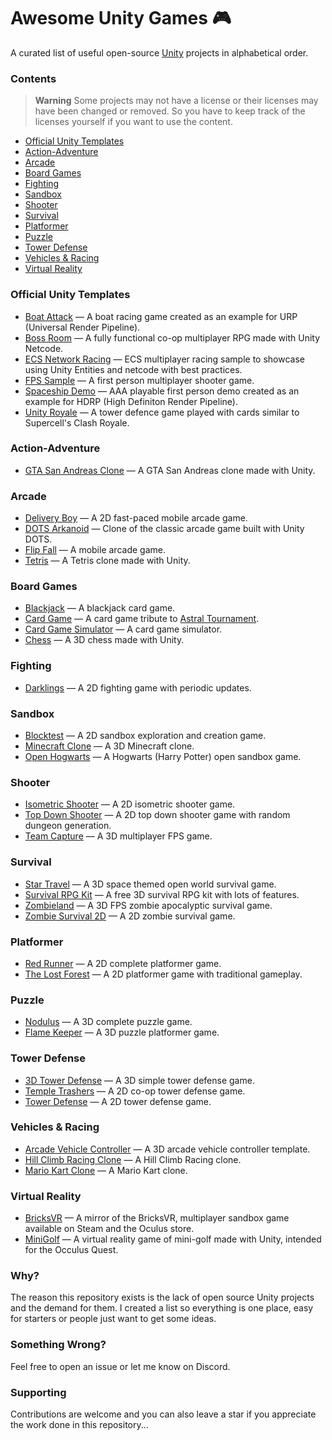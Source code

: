 # Awesome Unity Games 🎮
A curated list of useful open-source [Unity](https://unity.com/ "Unity Game Engine") projects in alphabetical order.

### Contents

> **Warning**
> Some projects may not have a license or their licenses may have been changed or removed. So you have to keep track of the licenses yourself if you want to use the content.

- [Official Unity Templates](#official-unity-templates)
- [Action-Adventure](#action-adventure)
- [Arcade](#arcade)
- [Board Games](#board-games)
- [Fighting](#fighting)
- [Sandbox](#sandbox)
- [Shooter](#shooter)
- [Survival](#survival)
- [Platformer](#platformer)
- [Puzzle](#puzzle)
- [Tower Defense](#tower-defense)
- [Vehicles & Racing](#vehicles--racing)
- [Virtual Reality](#virtual-reality)

### Official Unity Templates
- [Boat Attack](https://github.com/Unity-Technologies/BoatAttack) — A boat racing game created as an example for URP (Universal Render Pipeline).
- [Boss Room](https://github.com/Unity-Technologies/com.unity.multiplayer.samples.coop) — A fully functional co-op multiplayer RPG made with Unity Netcode.
- [ECS Network Racing](https://github.com/Unity-Technologies/ECS-Network-Racing-Sample) — ECS multiplayer racing sample to showcase using Unity Entities and netcode with best practices.
- [FPS Sample](https://github.com/Unity-Technologies/FPSSample) — A first person multiplayer shooter game.
- [Spaceship Demo](https://github.com/Unity-Technologies/SpaceshipDemo) — AAA playable first person demo created as an example for HDRP (High Definiton Render Pipeline).
- [Unity Royale](https://github.com/ciro-unity/UnityRoyale-Public) — A tower defence game played with cards similar to Supercell's Clash Royale.

### Action-Adventure
- [GTA San Andreas Clone](https://github.com/GTA-ASM/SanAndreasUnity) — A GTA San Andreas clone made with Unity.

### Arcade
- [Delivery Boy](https://github.com/phamson02/DeliveryBoy-UnityGame) — A 2D fast-paced mobile arcade game.
- [DOTS Arkanoid](https://github.com/EugenyN/DOTS-Arkanoid) — Clone of the classic arcade game built with Unity DOTS.
- [Flip Fall](https://github.com/flo-wolf/Flip-Fall) — A mobile arcade game.
- [Tetris](https://github.com/Mukarillo/UnityTetris) — A Tetris clone made with Unity.

### Board Games
- [Blackjack](https://github.com/joaokucera/unity-blackjack) — A blackjack card game.
- [Card Game](https://github.com/exewin/card-game) — A card game tribute to [Astral Tournament](https://store.steampowered.com/app/2160780/Astral_Tournament__a_prequel_of_the_Astral_Masters/ "A famous card game.").
- [Card Game Simulator](https://github.com/finol-digital/Card-Game-Simulator) — A card game simulator.
- [Chess](https://github.com/ErkrodC/UnityChess) — A 3D chess made with Unity.

### Fighting
- [Darklings](https://github.com/kidagine/Darklings-FightingGame) — A 2D fighting game with periodic updates.

### Sandbox
- [Blocktest](https://github.com/blocktest-game/blocktest) — A 2D sandbox exploration and creation game.
- [Minecraft Clone](https://github.com/stalomeow/MinecraftClone-Unity) — A 3D Minecraft clone.
- [Open Hogwarts](https://github.com/OpenHogwarts/hogwarts) — A Hogwarts (Harry Potter) open sandbox game.

### Shooter
- [Isometric Shooter](https://github.com/tadadosii/2DTopDownIsometricShooterStudy) — A 2D isometric shooter game.
- [Top Down Shooter](https://github.com/tarush-r/Top-Down-Shooter-Game) — A 2D top down shooter game with random dungeon generation.
- [Team Capture](https://github.com/Voltstro-Studios/Team-Capture) — A 3D multiplayer FPS game.

### Survival
- [Star Travel](https://github.com/Victormaa/Star-Travel) — A 3D space themed open world survival game.
- [Survival RPG Kit](https://github.com/leandrovieiraa/FreeSurvivalRPGKit) — A free 3D survival RPG kit with lots of features.
- [Zombieland](https://github.com/ramirak/Zombieland-FPS-survival-game-with-Unity) — A 3D FPS zombie apocalyptic survival game.
- [Zombie Survival 2D](https://github.com/mapisarek/Survival_Zombie_2D) — A 2D zombie survival game.

### Platformer
- [Red Runner](https://github.com/BayatGames/RedRunner) — A 2D complete platformer game.
- [The Lost Forest](https://github.com/elifyener/TheLostForest) — A 2D platformer game with traditional gameplay.

### Puzzle
- [Nodulus](https://github.com/Hyperparticle/nodulus) — A 3D complete puzzle game.
- [Flame Keeper](https://github.com/alex-cherkaski/Flame-Keeper) — A 3D puzzle platformer game.

### Tower Defense
- [3D Tower Defense](https://github.com/Mohammed-Benotmane/Tower-Defense-Game) — A 3D simple tower defense game.
- [Temple Trashers](https://github.com/hackerspace-ntnu/Temple-Trashers) — A 2D co-op tower defense game.
- [Tower Defense](https://github.com/JanWalsh91/tower_defense) — A 2D tower defense game.

### Vehicles & Racing
- [Arcade Vehicle Controller](https://github.com/mrgarcialuigi/Arcade-Vehicle-Controller) — A 3D arcade vehicle controller template.
- [Hill Climb Racing Clone](https://github.com/stevecox1964/Happy_Wheels_Clone) — A Hill Climb Racing clone.
- [Mario Kart Clone](https://github.com/Ishaan35/Unity3D-Mario-Kart-Racing-Game) — A Mario Kart clone.

### Virtual Reality
- [BricksVR](https://github.com/d12/bricksvr-game) — A mirror of the BricksVR, multiplayer sandbox game available on Steam and the Oculus store.
- [MiniGolf](https://github.com/mmeyrat/MiniGolf-VR) — A virtual reality game of mini-golf made with Unity, intended for the Occulus Quest.

### Why?
The reason this repository exists is the lack of open source Unity projects and the demand for them. I created a list so everything is one place, easy for starters or people just want to get some ideas.

### Something Wrong?
Feel free to open an issue or let me know on Discord.

### Supporting
Contributions are welcome and you can also leave a star if you appreciate the work done in this repository...
